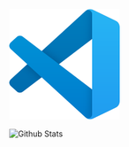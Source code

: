 <!-- Badge tools references -->
[badge_skills_cplusplus]: /badges/skills/cplusplus/cplusplus-original.svg "cplusplus"
[badge_skills_css3]: /badges/skills/css3/css3-original.svg "css 3"
[badge_skills_html5]: /badges/skills/html5/html5-original.svg "html 5"
[badge_skills_webGL]: /badges/skills/webGL/WebGL%20logo.svg "Web GL"
<!-- Badge tools references -->
[badge_tools_blender_dark]: /badges/tools/blender/blender_community_badge_white.svg#gh-dark-mode-only "Blender"
[badge_tools_blender_light]: /badges/tools/blender/blender_community_badge_black.svg#gh-light-mode-only "Blender"
[badge_tools_krita]: /badges/tools/krita/Calligrakrita-base.svg "Krita"
[badge_tools_unrealengine]: /badges/tools/unrealengine/UE_Logo_icon-only_black.svg "UnrealEngine"
[badge_tools_vscode]: /badges/tools/vscode/vscode.svg "Visual Studio Code"


![Github Dark][badge_tools_vscode]


<img align="left" alt="Github Stats" src="https://github-readme-stats.vercel.app/api?username=Sxuno&theme=github_dark&show_icons=true&count_private=ture&hide_border=true" />
